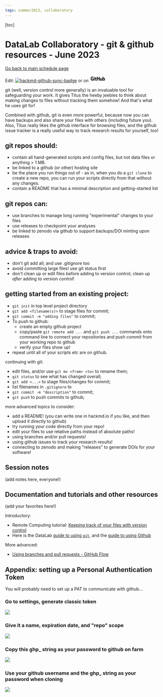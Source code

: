 ```yaml
---
tags: summer2023, collaboratory
---
```


[toc]

# DataLab Collaboratory - git & github resources - June 2023

[Go back to main schedule page](https://hackmd.io/KhkZGZhyRt6pu4lbEHi6ow?view)

Edit: [![hackmd-github-sync-badge](https://hackmd.io/M8Ztk4KpT-mYquotj1bOFQ/badge)](https://hackmd.io/M8Ztk4KpT-mYquotj1bOFQ) or on [![github](https://raw.githubusercontent.com/ngs-docs/2023-june-datalab-collaboratory/main/images/GitHub_Logo.png)](https://github.com/ngs-docs/2023-june-datalab-collaboratory/blob/main/resources/git-for-version-control.md)

git (well, version control more generally) is an invaluable tool for safeguarding your work. It gives Titus the heeby jeebies to think about making changes to files without tracking them somehow! And that's what he uses git for!

Combined with github, git is even more powerful, because now you can have backups and also share your files with others (including future you). Also, Titus really likes the github interface for browsing files, and the github issue tracker is a really useful way to track research results for yourself, too!

## git repos should:

* contain all hand-generated scripts and config files, but not data files or anything > 1 MB.
* be linked to a github (or other) hosting site
* be the place you run things out of - as in, when you do a `git clone` to create a new repo, you can run your scripts directly from that without any changes.
* contain a README that has a minimal description and getting-started list

## git repos can:

* use branches to manage long running "experimental" changes to your files
* use releases to checkpoint your analyses
* be linked to zenodo via github to support backups/DOI minting upon releases

## advice & traps to avoid:

* don't git add all; and use .gitignore too
* avoid committing large files! use git status first
* don't clean up or edit files before adding to version control; clean up _after_ adding to version control!

## getting started from an existing project:
* `git init` in top level project directory
* `git add <filename(s)>` to stage files for commit;
* `git commit -m "adding files"` to commit;
* To push to github:
  * create an empty github project
  * copy/paste `git remote add ...` and `git push ...` commands onto command line to connect your repositories and push commit from your working repo to github
  * verify your files show up!
* repeat until all of your scripts etc are on github.

continuing with git:
* edit files, and/or use `git mv <from> <to>` to rename them;
* `git status` to see what has changed overall;
* `git add <...>` to stage files/changes for commit;
* list filenames in `.gitignore` to 
* `git commit -m "description"` to commit; 
* `git push` to push commits to github;

more advanced topics to consider:
* add a README! (you can write one in hackmd.io if you like, and then upload it directly to github)
* try running your code directly from your repo!
* edit your files to use relative paths instead of absolute paths!
* using branches and/or pull requests!
* using github issues to track your research results!
* connecting to zenodo and making "releases" to generate DOIs for your software!

## Session notes

(add notes here, everyone!)

## Documentation and tutorials and other resources

(add your favorites here!)

Introductory:
* Remote Computing tutorial: [Keeping track of your files with version control](https://ngs-docs.github.io/2021-august-remote-computing/keeping-track-of-your-files-with-version-control.html)
* Here is the DataLab [guide to using `git`](https://ucdavisdatalab.github.io/workshop_introduction_to_version_control/), and the [guide to using Github](https://ucdavisdatalab.github.io/workshop_git_for_teams/)


More advanced:
* [Using branches and pull requests - GitHub Flow](https://docs.github.com/en/get-started/quickstart/github-flow)

## Appendix: setting up a Personal Authentication Token

You will probably need to set up a PAT to communicate with github...

### Go to settings, generate classic token

![](https://hackmd.io/_uploads/SyYxwgg0s.png)

### Give it a name, expiration date, and "repo" scope

![](https://hackmd.io/_uploads/BktZDggCs.png)

### Copy this ghp_ string as your password to github on farm

![](https://hackmd.io/_uploads/S1MGDgxAs.png)

### Use your github username and the ghp_ string as your password when cloning

![](https://hackmd.io/_uploads/B1qfPglRo.png)
